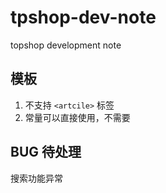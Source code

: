 # tpshop-dev-note
topshop development note

## 模板
1. 不支持 `<artcile>` 标签 
2. 常量可以直接使用，不需要 <?php echo __CONSTANT__; ?>

## BUG 待处理
搜索功能异常
